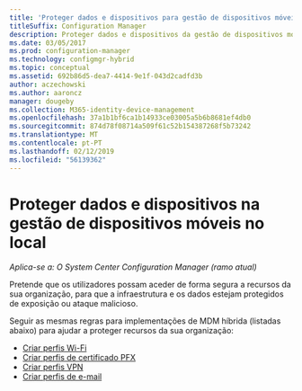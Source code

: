 ```yaml
---
title: 'Proteger dados e dispositivos para gestão de dispositivos móveis no local '
titleSuffix: Configuration Manager
description: Proteger dados e dispositivos da gestão de dispositivos móveis no local no Configuration Manager.
ms.date: 03/05/2017
ms.prod: configuration-manager
ms.technology: configmgr-hybrid
ms.topic: conceptual
ms.assetid: 692b86d5-dea7-4414-9e1f-043d2cadfd3b
author: aczechowski
ms.author: aaroncz
manager: dougeby
ms.collection: M365-identity-device-management
ms.openlocfilehash: 37a1b1bf6ca1b14933ce03005a5b6b8681ef4db0
ms.sourcegitcommit: 874d78f08714a509f61c52b154387268f5b73242
ms.translationtype: MT
ms.contentlocale: pt-PT
ms.lasthandoff: 02/12/2019
ms.locfileid: "56139362"
---
```

# <a name="protect-data-and-devices-in-on-premises-mobile-device-management"></a>Proteger dados e dispositivos na gestão de dispositivos móveis no local

*Aplica-se a: O System Center Configuration Manager (ramo atual)*

Pretende que os utilizadores possam aceder de forma segura a recursos da sua organização, para que a infraestrutura e os dados estejam protegidos de exposição ou ataque malicioso.

Seguir as mesmas regras para implementações de MDM híbrida (listadas abaixo) para ajudar a proteger recursos da sua organização:

- [Criar perfis Wi-Fi](create-wifi-profiles.md)
- [Criar perfis de certificado PFX](create-pfx-certificate-profiles.md)
- [Criar perfis VPN](create-vpn-profiles.md)
- [Criar perfis de e-mail](create-exchange-activesync-profiles.md)
